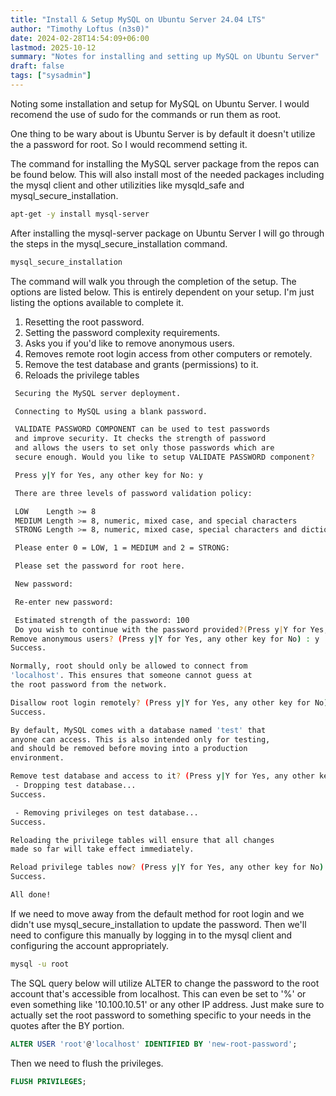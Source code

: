 ```yaml
---
title: "Install & Setup MySQL on Ubuntu Server 24.04 LTS"
author: "Timothy Loftus (n3s0)"
date: 2024-02-28T14:54:09+06:00
lastmod: 2025-10-12
summary: "Notes for installing and setting up MySQL on Ubuntu Server"
draft: false
tags: ["sysadmin"]
---
```


Noting some installation and setup for MySQL on Ubuntu Server. I would
recomend the use of sudo for the commands or run them as root.

One thing to be wary about is Ubuntu Server is by default it doesn't utilize
the a password for root. So I would recommend setting it.

The command for installing the MySQL server package from the repos
can be found below. This will also install most of the needed packages
including the mysql client and other utilizities like mysqld_safe and
mysql_secure_installation.

```sh
apt-get -y install mysql-server
```

After installing the mysql-server package on Ubuntu Server I will go
through the steps in the mysql_secure_installation command.

```sh
mysql_secure_installation
```

The command will walk you through the completion of the setup. The
options are listed below. This is entirely dependent on your setup. I'm
just listing the options available to complete it.

1. Resetting the root password.
2. Setting the password complexity requirements.
3. Asks you if you'd like to remove anonymous users.
4. Removes remote root login access from other computers or remotely.
5. Remove the test database and grants (permissions) to it.
6. Reloads the privilege tables

```sh
 Securing the MySQL server deployment.

 Connecting to MySQL using a blank password.

 VALIDATE PASSWORD COMPONENT can be used to test passwords
 and improve security. It checks the strength of password
 and allows the users to set only those passwords which are
 secure enough. Would you like to setup VALIDATE PASSWORD component?

 Press y|Y for Yes, any other key for No: y

 There are three levels of password validation policy:

 LOW    Length >= 8
 MEDIUM Length >= 8, numeric, mixed case, and special characters
 STRONG Length >= 8, numeric, mixed case, special characters and dictionary file

 Please enter 0 = LOW, 1 = MEDIUM and 2 = STRONG: 

 Please set the password for root here.

 New password: 

 Re-enter new password: 

 Estimated strength of the password: 100 
 Do you wish to continue with the password provided?(Press y|Y for Yes, any other key for No) : y
Remove anonymous users? (Press y|Y for Yes, any other key for No) : y
Success.

Normally, root should only be allowed to connect from
'localhost'. This ensures that someone cannot guess at
the root password from the network.

Disallow root login remotely? (Press y|Y for Yes, any other key for No) : y
Success.

By default, MySQL comes with a database named 'test' that
anyone can access. This is also intended only for testing,
and should be removed before moving into a production
environment.

Remove test database and access to it? (Press y|Y for Yes, any other key for No) : y
 - Dropping test database...
Success.

 - Removing privileges on test database...
Success.

Reloading the privilege tables will ensure that all changes
made so far will take effect immediately.

Reload privilege tables now? (Press y|Y for Yes, any other key for No) : y
Success.

All done! 
```

If we need to move away from the default method for root login and we
didn't use mysql_secure_installation to update the password. Then we'll
need to configure this manually by logging in to the mysql client 
and configuring the account appropriately.

```sh
mysql -u root
```

The SQL query below will utilize ALTER to change the password to the
root account that's accessible from localhost. This can even be set to
'%' or even something like '10.100.10.51' or any other IP address. Just
make sure to actually set the root password to something specific to
your needs in the quotes after the BY portion.

```sql
ALTER USER 'root'@'localhost' IDENTIFIED BY 'new-root-password';
```

Then we need to flush the privileges.

```sql
FLUSH PRIVILEGES;
```
